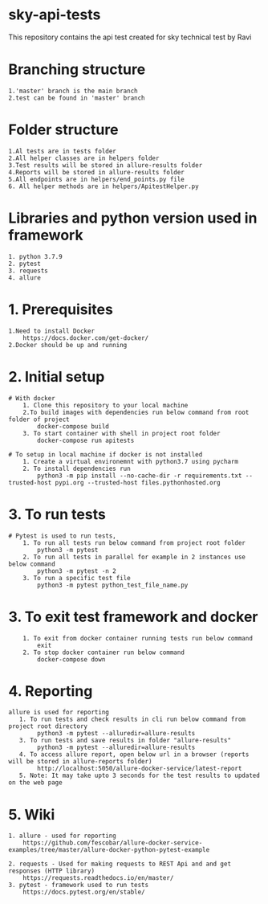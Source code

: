 # sky-api-tests
This repository contains the api test created for sky technical test by Ravi

# Branching structure
    1.'master' branch is the main branch
    2.test can be found in 'master' branch

# Folder structure
	1.Al tests are in tests folder
	2.All helper classes are in helpers folder
	3.Test results will be stored in allure-results folder
    4.Reports will be stored in allure-results folder
    5.All endpoints are in helpers/end_points.py file
    6. All helper methods are in helpers/ApitestHelper.py

# Libraries and python version used in framework
	1. python 3.7.9
	2. pytest
	3. requests
	4. allure

# 1. Prerequisites
	1.Need to install Docker
        https://docs.docker.com/get-docker/
    2.Docker should be up and running
        
# 2. Initial setup 
    # With docker
        1. Clone this repository to your local machine
        2.To build images with dependencies run below command from root folder of project
            docker-compose build
        3. To start container with shell in project root folder 
            docker-compose run apitests
        
    # To setup in local machine if docker is not installed
        1. Create a virtual environemnt with python3.7 using pycharm
        2. To install dependencies run 
            python3 -m pip install --no-cache-dir -r requirements.txt --trusted-host pypi.org --trusted-host files.pythonhosted.org
        
# 3. To run tests
	# Pytest is used to run tests, 
        1. To run all tests run below command from project root folder
            python3 -m pytest
        2. To run all tests in parallel for example in 2 instances use below command
            python3 -m pytest -n 2
        3. To run a specific test file
	        python3 -m pytest python_test_file_name.py

# 3. To exit test framework and docker
        1. To exit from docker container running tests run below command 
            exit
        2. To stop docker container run below command
	        docker-compose down

# 4. Reporting
    allure is used for reporting
       1. To run tests and check results in cli run below command from project root directory
            python3 -m pytest --alluredir=allure-results
       3. To run tests and save results in folder "allure-results"
            python3 -m pytest --alluredir=allure-results
       4. To access allure report, open below url in a browser (reports will be stored in allure-reports folder)
            http://localhost:5050/allure-docker-service/latest-report
       5. Note: It may take upto 3 seconds for the test results to updated on the web page

# 5. Wiki
    1. allure - used for reporting
        https://github.com/fescobar/allure-docker-service-examples/tree/master/allure-docker-python-pytest-example

	2. requests - Used for making requests to REST Api and and get responses (HTTP library) 
		https://requests.readthedocs.io/en/master/
	3. pytest - framework used to run tests
		https://docs.pytest.org/en/stable/






